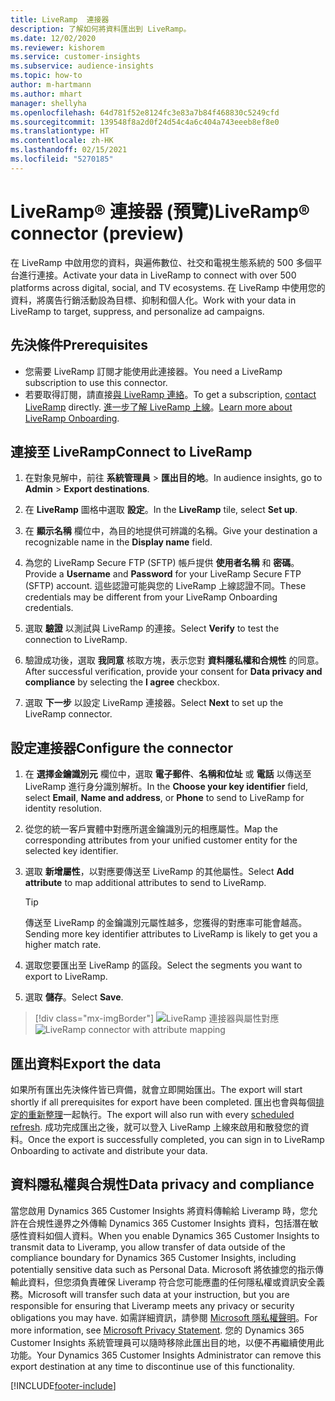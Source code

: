 ```yaml
---
title: LiveRamp  連接器
description: 了解如何將資料匯出到 LiveRamp。
ms.date: 12/02/2020
ms.reviewer: kishorem
ms.service: customer-insights
ms.subservice: audience-insights
ms.topic: how-to
author: m-hartmann
ms.author: mhart
manager: shellyha
ms.openlocfilehash: 64d781f52e8124fc3e83a7b84f468830c5249cfd
ms.sourcegitcommit: 139548f8a2d0f24d54c4a6c404a743eeeb8ef8e0
ms.translationtype: HT
ms.contentlocale: zh-HK
ms.lasthandoff: 02/15/2021
ms.locfileid: "5270185"
---
```

# <a name="liverampreg-connector-preview"></a><span data-ttu-id="781d4-103">LiveRamp&reg; 連接器 (預覽)</span><span class="sxs-lookup"><span data-stu-id="781d4-103">LiveRamp&reg; connector (preview)</span></span>

<span data-ttu-id="781d4-104">在 LiveRamp 中啟用您的資料，與遍佈數位、社交和電視生態系統的 500 多個平台進行連接。</span><span class="sxs-lookup"><span data-stu-id="781d4-104">Activate your data in LiveRamp to connect with over 500 platforms across digital, social, and TV ecosystems.</span></span> <span data-ttu-id="781d4-105">在 LiveRamp 中使用您的資料，將廣告行銷活動設為目標、抑制和個人化。</span><span class="sxs-lookup"><span data-stu-id="781d4-105">Work with your data in LiveRamp to target, suppress, and personalize ad campaigns.</span></span>

## <a name="prerequisites"></a><span data-ttu-id="781d4-106">先決條件</span><span class="sxs-lookup"><span data-stu-id="781d4-106">Prerequisites</span></span>

- <span data-ttu-id="781d4-107">您需要 LiveRamp 訂閱才能使用此連接器。</span><span class="sxs-lookup"><span data-stu-id="781d4-107">You need a LiveRamp subscription to use this connector.</span></span>
- <span data-ttu-id="781d4-108">若要取得訂閱，請直接[與 LiveRamp 連絡](https://liveramp.com/contact/)。</span><span class="sxs-lookup"><span data-stu-id="781d4-108">To get a subscription, [contact LiveRamp](https://liveramp.com/contact/) directly.</span></span> <span data-ttu-id="781d4-109">[進一步了解 LiveRamp 上線](https://liveramp.com/our-platform/data-onboarding/)。</span><span class="sxs-lookup"><span data-stu-id="781d4-109">[Learn more about LiveRamp Onboarding](https://liveramp.com/our-platform/data-onboarding/).</span></span>

## <a name="connect-to-liveramp"></a><span data-ttu-id="781d4-110">連接至 LiveRamp</span><span class="sxs-lookup"><span data-stu-id="781d4-110">Connect to LiveRamp</span></span>

1. <span data-ttu-id="781d4-111">在對象見解中，前往 **系統管理員** > **匯出目的地**。</span><span class="sxs-lookup"><span data-stu-id="781d4-111">In audience insights, go to **Admin** > **Export destinations**.</span></span>

1. <span data-ttu-id="781d4-112">在 **LiveRamp** 圖格中選取 **設定**。</span><span class="sxs-lookup"><span data-stu-id="781d4-112">In the **LiveRamp** tile, select **Set up**.</span></span>

1. <span data-ttu-id="781d4-113">在 **顯示名稱** 欄位中，為目的地提供可辨識的名稱。</span><span class="sxs-lookup"><span data-stu-id="781d4-113">Give your destination a recognizable name in the **Display name** field.</span></span>

1. <span data-ttu-id="781d4-114">為您的 LiveRamp Secure FTP (SFTP) 帳戶提供 **使用者名稱** 和 **密碼**。</span><span class="sxs-lookup"><span data-stu-id="781d4-114">Provide a **Username** and **Password** for your LiveRamp Secure FTP (SFTP) account.</span></span>
<span data-ttu-id="781d4-115">這些認證可能與您的 LiveRamp 上線認證不同。</span><span class="sxs-lookup"><span data-stu-id="781d4-115">These credentials may be different from your LiveRamp Onboarding credentials.</span></span>

1. <span data-ttu-id="781d4-116">選取 **驗證** 以測試與 LiveRamp 的連接。</span><span class="sxs-lookup"><span data-stu-id="781d4-116">Select **Verify** to test the connection to LiveRamp.</span></span>

1. <span data-ttu-id="781d4-117">驗證成功後，選取 **我同意** 核取方塊，表示您對 **資料隱私權和合規性** 的同意。</span><span class="sxs-lookup"><span data-stu-id="781d4-117">After successful verification, provide your consent for **Data privacy and compliance** by selecting the **I agree** checkbox.</span></span>

1. <span data-ttu-id="781d4-118">選取 **下一步** 以設定 LiveRamp 連接器。</span><span class="sxs-lookup"><span data-stu-id="781d4-118">Select **Next** to set up the LiveRamp connector.</span></span>

## <a name="configure-the-connector"></a><span data-ttu-id="781d4-119">設定連接器</span><span class="sxs-lookup"><span data-stu-id="781d4-119">Configure the connector</span></span>

1. <span data-ttu-id="781d4-120">在 **選擇金鑰識別元** 欄位中，選取 **電子郵件**、**名稱和位址** 或 **電話** 以傳送至 LiveRamp 進行身分識別解析。</span><span class="sxs-lookup"><span data-stu-id="781d4-120">In the **Choose your key identifier** field, select **Email**,  **Name and address**, or **Phone** to send to LiveRamp for identity resolution.</span></span>

1. <span data-ttu-id="781d4-121">從您的統一客戶實體中對應所選金鑰識別元的相應屬性。</span><span class="sxs-lookup"><span data-stu-id="781d4-121">Map the corresponding attributes from your unified customer entity for the selected key identifier.</span></span>

1. <span data-ttu-id="781d4-122">選取 **新增屬性**，以對應要傳送至 LiveRamp 的其他屬性。</span><span class="sxs-lookup"><span data-stu-id="781d4-122">Select **Add attribute** to map additional attributes to send to LiveRamp.</span></span>

   > [!TIP]
   > <span data-ttu-id="781d4-123">傳送至 LiveRamp 的金鑰識別元屬性越多，您獲得的對應率可能會越高。</span><span class="sxs-lookup"><span data-stu-id="781d4-123">Sending more key identifier attributes to LiveRamp is likely to get you a higher match rate.</span></span>

1. <span data-ttu-id="781d4-124">選取您要匯出至 LiveRamp 的區段。</span><span class="sxs-lookup"><span data-stu-id="781d4-124">Select the segments you want to export to LiveRamp.</span></span>

1. <span data-ttu-id="781d4-125">選取 **儲存**。</span><span class="sxs-lookup"><span data-stu-id="781d4-125">Select **Save**.</span></span>

> [!div class="mx-imgBorder"]
> <span data-ttu-id="781d4-126">![LiveRamp 連接器與屬性對應](media/export-liveramp-segments.png "LiveRamp 連接器與屬性對應")</span><span class="sxs-lookup"><span data-stu-id="781d4-126">![LiveRamp connector with attribute mapping](media/export-liveramp-segments.png "LiveRamp connector with attribute mapping")</span></span>

## <a name="export-the-data"></a><span data-ttu-id="781d4-127">匯出資料</span><span class="sxs-lookup"><span data-stu-id="781d4-127">Export the data</span></span>

<span data-ttu-id="781d4-128">如果所有匯出先決條件皆已齊備，就會立即開始匯出。</span><span class="sxs-lookup"><span data-stu-id="781d4-128">The export will start shortly if all prerequisites for export have been completed.</span></span> <span data-ttu-id="781d4-129">匯出也會與每個[排定的重新整理](system.md#schedule-tab)一起執行。</span><span class="sxs-lookup"><span data-stu-id="781d4-129">The export will also run with every [scheduled refresh](system.md#schedule-tab).</span></span>
<span data-ttu-id="781d4-130">成功完成匯出之後，就可以登入 LiveRamp 上線來啟用和散發您的資料。</span><span class="sxs-lookup"><span data-stu-id="781d4-130">Once the export is successfully completed, you can sign in to LiveRamp Onboarding to activate and distribute your data.</span></span>

## <a name="data-privacy-and-compliance"></a><span data-ttu-id="781d4-131">資料隱私權與合規性</span><span class="sxs-lookup"><span data-stu-id="781d4-131">Data privacy and compliance</span></span>

<span data-ttu-id="781d4-132">當您啟用 Dynamics 365 Customer Insights 將資料傳輸給 Liveramp 時，您允許在合規性邊界之外傳輸 Dynamics 365 Customer Insights 資料，包括潛在敏感性資料如個人資料。</span><span class="sxs-lookup"><span data-stu-id="781d4-132">When you enable Dynamics 365 Customer Insights to transmit data to Liveramp, you allow transfer of data outside of the compliance boundary for Dynamics 365 Customer Insights, including potentially sensitive data such as Personal Data.</span></span> <span data-ttu-id="781d4-133">Microsoft 將依據您的指示傳輸此資料，但您須負責確保 Liveramp 符合您可能應盡的任何隱私權或資訊安全義務。</span><span class="sxs-lookup"><span data-stu-id="781d4-133">Microsoft will transfer such data at your instruction, but you are responsible for ensuring that Liveramp meets any privacy or security obligations you may have.</span></span> <span data-ttu-id="781d4-134">如需詳細資訊，請參閱 [Microsoft 隱私權聲明](https://go.microsoft.com/fwlink/?linkid=396732)。</span><span class="sxs-lookup"><span data-stu-id="781d4-134">For more information, see [Microsoft Privacy Statement](https://go.microsoft.com/fwlink/?linkid=396732).</span></span>
<span data-ttu-id="781d4-135">您的 Dynamics 365 Customer Insights 系統管理員可以隨時移除此匯出目的地，以便不再繼續使用此功能。</span><span class="sxs-lookup"><span data-stu-id="781d4-135">Your Dynamics 365 Customer Insights Administrator can remove this export destination at any time to discontinue use of this functionality.</span></span>

[!INCLUDE[footer-include](../includes/footer-banner.md)]